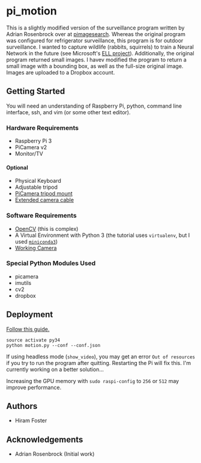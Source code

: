 # pi_motion
This is a slightly modified version of the surveillance program written by Adrian Rosenbrock over at [pimagesearch](http://www.pyimagesearch.com/2015/06/01/home-surveillance-and-motion-detection-with-the-raspberry-pi-python-and-opencv/). Whereas the original program was configured for refrigerator surveillance,  this program is for outdoor surveillance. I wanted to capture wildlife (rabbits, squirrels) to train a Neural Network in the future (see Microsoft's [ELL project](https://github.com/Microsoft/ELL/blob/master/tutorials/vision/gettingStarted/README.md)). Additionally, the original program returned small images. I havev modified the program to return a small image with a bounding box, as well as the full-size original image. Images are uploaded to a Dropbox account.

## Getting Started
You will need an understanding of Raspberry Pi, python, command line interface, ssh, and vim (or some other text editor). 
### Hardware Requirements
- Raspberry Pi 3
- PiCamera v2
- Monitor/TV
#### Optional
- Physical Keyboard
- Adjustable tripod
- [PiCamera tripod mount](https://www.adafruit.com/product/3253)
- [Extended camera cable](https://www.adafruit.com/product/2143)

### Software Requirements
- [OpenCV](http://www.pyimagesearch.com/2016/04/18/install-guide-raspberry-pi-3-raspbian-jessie-opencv-3/) (this is complex)
- A Virtual Environment with Python 3 (the tutorial uses `virtualenv`, but I used [`miniconda3`](https://github.com/Microsoft/ELL/blob/master/tutorials/vision/gettingStarted/compiling-Pi3.md))
- [Working Camera](http://www.pyimagesearch.com/2015/03/30/accessing-the-raspberry-pi-camera-with-opencv-and-python/)

### Special Python Modules Used
- picamera
- imutils
- cv2
- dropbox

## Deployment
[Follow this guide.](http://www.pyimagesearch.com/2015/06/01/home-surveillance-and-motion-detection-with-the-raspberry-pi-python-and-opencv/)
```
source activate py34
python motion.py --conf --conf.json
```
If using headless mode (`show_video`), you may get an error `Out of resources` if you try to run the program after quitting. Restarting the Pi will fix this. I'm currently working on a better solution...

Increasing the GPU memory with `sudo raspi-config` to `256` or `512` may improve performance.

## Authors
* Hiram Foster

## Acknowledgements
* Adrian Rosenbrock (Initial work)

